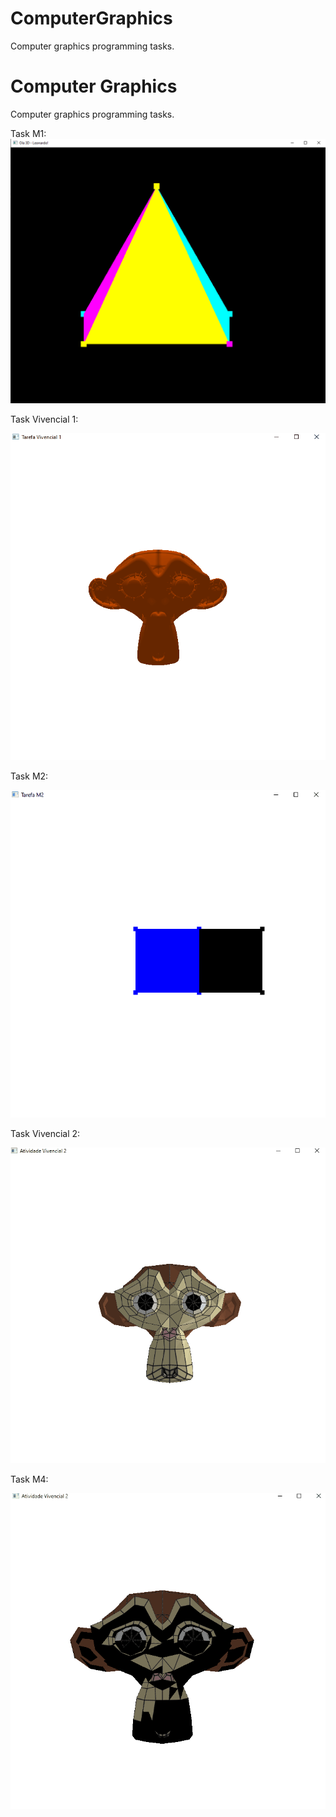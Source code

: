 # ComputerGraphics
Computer graphics programming tasks.

# Computer Graphics
Computer graphics programming tasks.

Task M1:
![](https://github.com/leonhar001/ComputerGraphics/blob/main/MOD1/m1%20task.png?raw=true)

Task Vivencial 1:

![](https://github.com/leonhar001/ComputerGraphics/blob/main/GB1/suzanne0.gif?raw=true)

Task M2:

![](https://github.com/leonhar001/ComputerGraphics/blob/main/MOD2/Hello3D%20-%20Pyramid/2cube.gif?raw=true)

Task Vivencial 2:

![](https://github.com/leonhar001/ComputerGraphics/blob/main/GB2/Hello3D%20-%20Pyramid/suzanneText.gif?raw=true)

Task M4:

![](https://github.com/leonhar001/ComputerGraphics/blob/main/MOD4/suzannePhong.gif?raw=true)
